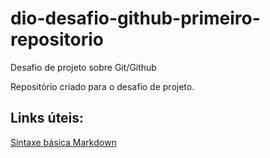 # dio-desafio-github-primeiro-repositorio
Desafio de projeto sobre Git/Github

Repositório criado para o desafio de projeto.

## Links úteis:
[Sintaxe básica Markdown](https://www.markdownguide.org/basic-syntax/)
